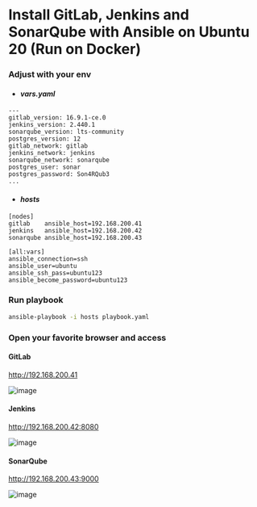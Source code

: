 # Install GitLab, Jenkins and SonarQube with Ansible on Ubuntu 20 (Run on Docker)
### Adjust with your env
- #### <i> vars.yaml </i>
```
---
gitlab_version: 16.9.1-ce.0
jenkins_version: 2.440.1
sonarqube_version: lts-community
postgres_version: 12
gitlab_network: gitlab
jenkins_network: jenkins
sonarqube_network: sonarqube
postgres_user: sonar
postgres_password: Son4RQub3
...
```
- #### <i> hosts </i>
```
[nodes]
gitlab    ansible_host=192.168.200.41
jenkins   ansible_host=192.168.200.42
sonarqube ansible_host=192.168.200.43     

[all:vars]
ansible_connection=ssh
ansible_user=ubuntu
ansible_ssh_pass=ubuntu123
ansible_become_password=ubuntu123
```
### Run playbook
``` bash
ansible-playbook -i hosts playbook.yaml
``` 
### Open your favorite browser and access
#### GitLab
http://192.168.200.41

![image](https://github.com/bangze-93/gitlab-jenkins-sonarqube/assets/52735927/6df860c4-3957-477c-865a-47d43a820f14)
#### Jenkins
http://192.168.200.42:8080

![image](https://github.com/bangze-93/gitlab-jenkins-sonarqube/assets/52735927/d7087022-2b70-497a-9918-455dee8d208c)
#### SonarQube
http://192.168.200.43:9000

![image](https://github.com/bangze-93/gitlab-jenkins-sonarqube/assets/52735927/c1ea6cf4-a844-4b63-9f86-a84c3d253e77)

